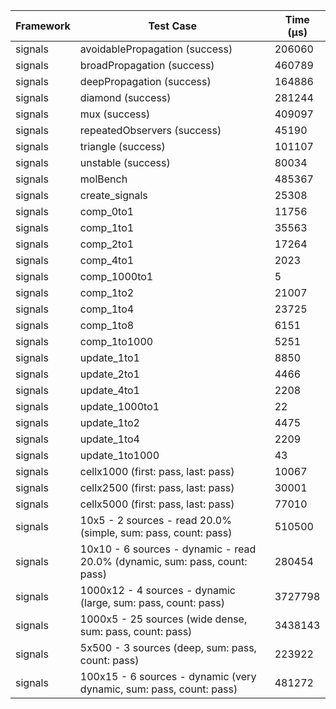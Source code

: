 | Framework | Test Case | Time (μs) |
| --- | --- | --- |
| signals | avoidablePropagation (success) | 206060 |
| signals | broadPropagation (success) | 460789 |
| signals | deepPropagation (success) | 164886 |
| signals | diamond (success) | 281244 |
| signals | mux (success) | 409097 |
| signals | repeatedObservers (success) | 45190 |
| signals | triangle (success) | 101107 |
| signals | unstable (success) | 80034 |
| signals | molBench | 485367 |
| signals | create_signals | 25308 |
| signals | comp_0to1 | 11756 |
| signals | comp_1to1 | 35563 |
| signals | comp_2to1 | 17264 |
| signals | comp_4to1 | 2023 |
| signals | comp_1000to1 | 5 |
| signals | comp_1to2 | 21007 |
| signals | comp_1to4 | 23725 |
| signals | comp_1to8 | 6151 |
| signals | comp_1to1000 | 5251 |
| signals | update_1to1 | 8850 |
| signals | update_2to1 | 4466 |
| signals | update_4to1 | 2208 |
| signals | update_1000to1 | 22 |
| signals | update_1to2 | 4475 |
| signals | update_1to4 | 2209 |
| signals | update_1to1000 | 43 |
| signals | cellx1000 (first: pass, last: pass) | 10067 |
| signals | cellx2500 (first: pass, last: pass) | 30001 |
| signals | cellx5000 (first: pass, last: pass) | 77010 |
| signals | 10x5 - 2 sources - read 20.0% (simple, sum: pass, count: pass) | 510500 |
| signals | 10x10 - 6 sources - dynamic - read 20.0% (dynamic, sum: pass, count: pass) | 280454 |
| signals | 1000x12 - 4 sources - dynamic (large, sum: pass, count: pass) | 3727798 |
| signals | 1000x5 - 25 sources (wide dense, sum: pass, count: pass) | 3438143 |
| signals | 5x500 - 3 sources (deep, sum: pass, count: pass) | 223922 |
| signals | 100x15 - 6 sources - dynamic (very dynamic, sum: pass, count: pass) | 481272 |
